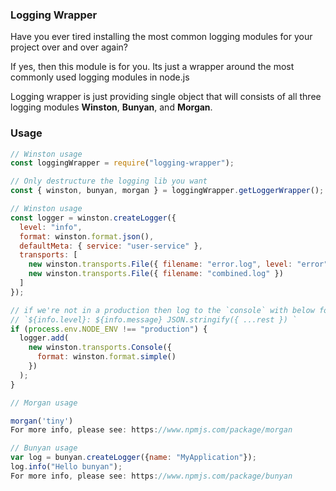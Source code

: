 ### Logging Wrapper

Have you ever tired installing the most common logging modules for your project over and over again?

If yes, then this module is for you. Its just a wrapper around the most commonly used logging modules in node.js

Logging wrapper is just providing single object that will consists of all three logging modules **Winston**, **Bunyan**, and **Morgan**.

### Usage

```javascript
// Winston usage
const loggingWrapper = require("logging-wrapper");

// Only destructure the logging lib you want
const { winston, bunyan, morgan } = loggingWrapper.getLoggerWrapper();

// Winston usage
const logger = winston.createLogger({
  level: "info",
  format: winston.format.json(),
  defaultMeta: { service: "user-service" },
  transports: [
    new winston.transports.File({ filename: "error.log", level: "error" }),
    new winston.transports.File({ filename: "combined.log" })
  ]
});

// if we're not in a production then log to the `console` with below format:
// `${info.level}: ${info.message} JSON.stringify({ ...rest }) `
if (process.env.NODE_ENV !== "production") {
  logger.add(
    new winston.transports.Console({
      format: winston.format.simple()
    })
  );
}

// Morgan usage

morgan('tiny')
For more info, please see: https://www.npmjs.com/package/morgan

// Bunyan usage
var log = bunyan.createLogger({name: "MyApplication"});
log.info("Hello bunyan");
For more info, please see: https://www.npmjs.com/package/bunyan

```
